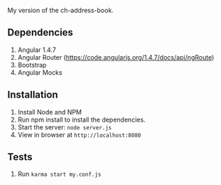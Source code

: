 My version of the ch-address-book.  

## Dependencies
1. Angular 1.4.7
2. Angular Router (https://code.angularjs.org/1.4.7/docs/api/ngRoute)
3. Bootstrap 
4. Angular Mocks

## Installation

1. Install Node and NPM
2. Run npm install to install the dependencies.
3. Start the server: `node server.js`
4. View in browser at `http://localhost:8080`

## Tests

1. Run `karma start my.conf.js`
